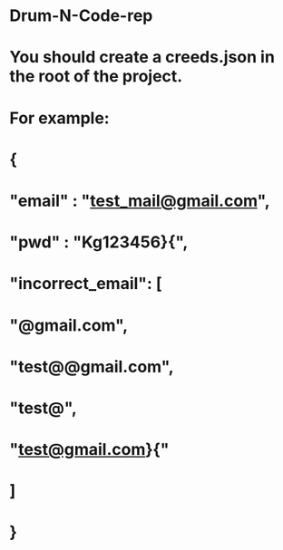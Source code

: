 # Drum-N-Code-rep

# You should create a creeds.json in the root of the project.
# For example:

# {    
#  "email" : "test_mail@gmail.com", 
#  "pwd" : "Kg123456}{",
#     "incorrect_email": [
#                         "@gmail.com",
#                         "test@@gmail.com",
#                         "test@",
#                         "test@gmail.com}{"
#                        ]
# }
